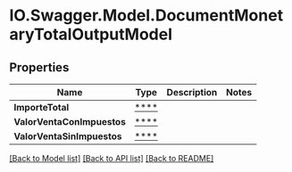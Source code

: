 # IO.Swagger.Model.DocumentMonetaryTotalOutputModel
## Properties

Name | Type | Description | Notes
------------ | ------------- | ------------- | -------------
**ImporteTotal** | [****](.md) |  | 
**ValorVentaConImpuestos** | [****](.md) |  | 
**ValorVentaSinImpuestos** | [****](.md) |  | 

[[Back to Model list]](../README.md#documentation-for-models) [[Back to API list]](../README.md#documentation-for-api-endpoints) [[Back to README]](../README.md)

